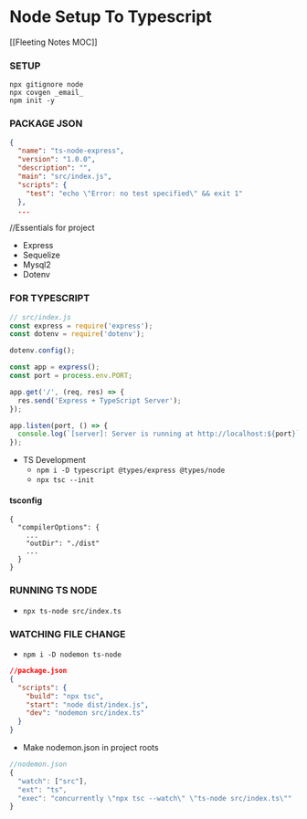 # Node Setup To Typescript
[[Fleeting Notes MOC]]
### SETUP
```shell
npx gitignore node
npx covgen _email_
npm init -y
```
### PACKAGE JSON
```json
{
  "name": "ts-node-express",
  "version": "1.0.0",
  "description": "",
  "main": "src/index.js",
  "scripts": {
    "test": "echo \"Error: no test specified\" && exit 1"
  },
  ...
```
//Essentials for project
- Express
- Sequelize
- Mysql2
- Dotenv
### FOR TYPESCRIPT
```js
// src/index.js
const express = require('express');
const dotenv = require('dotenv');

dotenv.config();

const app = express();
const port = process.env.PORT;

app.get('/', (req, res) => {
  res.send('Express + TypeScript Server');
});

app.listen(port, () => {
  console.log(`[server]: Server is running at http://localhost:${port}`);
});
```
- TS Development 
	- `npm i -D typescript @types/express @types/node`
	- `npx tsc --init`
#### tsconfig
```
{
  "compilerOptions": {
    ...
    "outDir": "./dist"
    ...
  }
}
```
### RUNNING TS NODE 
- `npx ts-node src/index.ts`
### WATCHING FILE CHANGE
- `npm i -D nodemon ts-node`
```json
//package.json
{
  "scripts": {
    "build": "npx tsc",
    "start": "node dist/index.js",
    "dev": "nodemon src/index.ts"
  }
}
```
- Make nodemon.json in project roots
```js
//nodemon.json
{
  "watch": ["src"],
  "ext": "ts",
  "exec": "concurrently \"npx tsc --watch\" \"ts-node src/index.ts\""
}
```